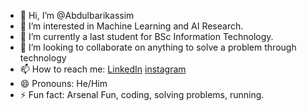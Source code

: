 - 👋 Hi, I’m @Abdulbarikassim
- 👀 I’m interested in Machine Learning and AI Research.
- 🌱 I’m currently a last student for  BSc Information Technology.
- 💞️ I’m looking to collaborate on anything to solve a problem through technology
- 📫 How to reach me: [LinkedIn](https://www.linkedin.com/in/abdulbari-kassim-a86726300) [instagram](https://www.instagram.com/abdi6ari/profilecard/?igsh=MXg0cWZzejYxOXBudA==)
- 😄 Pronouns: He/Him
- ⚡ Fun fact: Arsenal Fun, coding, solving problems, running.
<!---
Abdulbarikassim/Abdulbarikassim is a ✨ special ✨ repository because its `README.md` (this file) appears on your GitHub profile.
You can click the Preview link to take a look at your changes.
--->
